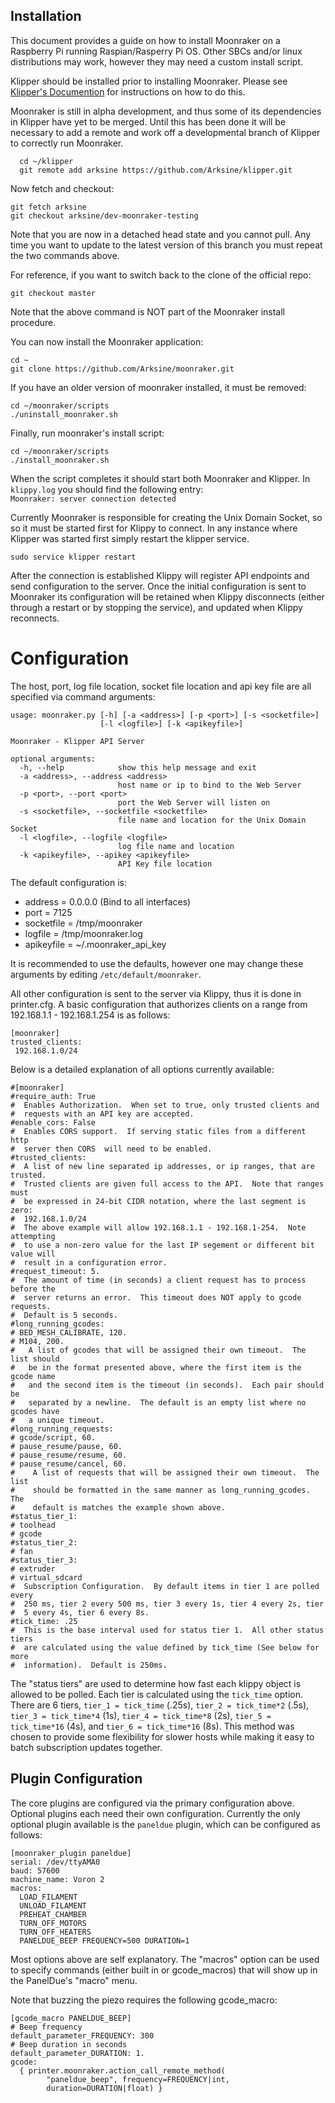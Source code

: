 ## Installation

This document provides a guide on how to install Moonraker on a Raspberry
Pi running Raspian/Rasperry Pi OS.  Other SBCs and/or linux distributions
may work, however they may need a custom install script.

Klipper should be installed prior to installing Moonraker.  Please see
[Klipper's Documention](https://github.com/KevinOConnor/klipper/blob/master/docs/Installation.md)
for instructions on how to do this.

Moonraker is still in alpha development, and thus some of its dependencies
in Klipper have yet to be merged.  Until this has been done it will be
necessary to add a remote and work off a developmental branch of Klipper
to correctly run Moonraker.

```
  cd ~/klipper
  git remote add arksine https://github.com/Arksine/klipper.git
```

Now fetch and checkout:
```
git fetch arksine
git checkout arksine/dev-moonraker-testing
```
Note that you are now in a detached head state and you cannot pull. Any
time you want to update to the latest version of this branch you must
repeat the two commands above.


For reference, if you want to switch back to the clone of the official repo:
```
git checkout master
```
Note that the above command is NOT part of the Moonraker install procedure.

You can now install the Moonraker application:
```
cd ~
git clone https://github.com/Arksine/moonraker.git
```

If you have an older version of moonraker installed, it must be removed:
```
cd ~/moonraker/scripts
./uninstall_moonraker.sh
```

Finally, run moonraker's install script:
```
cd ~/moonraker/scripts
./install_moonraker.sh
```

When the script completes it should start both Moonraker and Klipper. In
`klippy.log` you should find the following entry:\
`Moonraker: server connection detected`

Currently Moonraker is responsible for creating the Unix Domain Socket,
so so it must be started first for Klippy to connect.  In any instance
where Klipper was started first simply restart the klipper service.
```
sudo service klipper restart
```
After the connection is established Klippy will register API endpoints and
send configuration to the server.  Once the initial configuration is sent
to Moonraker its configuration will be retained when Klippy disconnects
(either through a restart or by stopping the service), and updated when
Klippy reconnects.

# Configuration
The host, port, log file location, socket file location and api key file
are all specified via command arguments:
```
usage: moonraker.py [-h] [-a <address>] [-p <port>] [-s <socketfile>]
                    [-l <logfile>] [-k <apikeyfile>]

Moonraker - Klipper API Server

optional arguments:
  -h, --help            show this help message and exit
  -a <address>, --address <address>
                        host name or ip to bind to the Web Server
  -p <port>, --port <port>
                        port the Web Server will listen on
  -s <socketfile>, --socketfile <socketfile>
                        file name and location for the Unix Domain Socket
  -l <logfile>, --logfile <logfile>
                        log file name and location
  -k <apikeyfile>, --apikey <apikeyfile>
                        API Key file location
```

The default configuration is:
- address = 0.0.0.0 (Bind to all interfaces)
- port = 7125
- socketfile = /tmp/moonraker
- logfile = /tmp/moonraker.log
- apikeyfile = ~/.moonraker_api_key

It is recommended to use the defaults, however one may change these
arguments by editing `/etc/default/moonraker`.

All other configuration is sent to the server via Klippy, thus it is done in
printer.cfg.  A basic configuration that authorizes clients on a range from
192.168.1.1 - 192.168.1.254 is as follows:
```
[moonraker]
trusted_clients:
 192.168.1.0/24
```

Below is a detailed explanation of all options currently available:
```
#[moonraker]
#require_auth: True
#  Enables Authorization.  When set to true, only trusted clients and
#  requests with an API key are accepted.
#enable_cors: False
#  Enables CORS support.  If serving static files from a different http
#  server then CORS  will need to be enabled.
#trusted_clients:
#  A list of new line separated ip addresses, or ip ranges, that are trusted.
#  Trusted clients are given full access to the API.  Note that ranges must
#  be expressed in 24-bit CIDR notation, where the last segment is zero:
#  192.168.1.0/24
#  The above example will allow 192.168.1.1 - 192.168.1-254.  Note attempting
#  to use a non-zero value for the last IP segement or different bit value will
#  result in a configuration error.
#request_timeout: 5.
#  The amount of time (in seconds) a client request has to process before the
#  server returns an error.  This timeout does NOT apply to gcode requests.
#  Default is 5 seconds.
#long_running_gcodes:
# BED_MESH_CALIBRATE, 120.
# M104, 200.
#   A list of gcodes that will be assigned their own timeout.  The list should
#   be in the format presented above, where the first item is the gcode name
#   and the second item is the timeout (in seconds).  Each pair should be
#   separated by a newline.  The default is an empty list where no gcodes have
#   a unique timeout.
#long_running_requests:
# gcode/script, 60.
# pause_resume/pause, 60.
# pause_resume/resume, 60.
# pause_resume/cancel, 60.
#    A list of requests that will be assigned their own timeout.  The list
#    should be formatted in the same manner as long_running_gcodes.  The
#    default is matches the example shown above.
#status_tier_1:
# toolhead
# gcode
#status_tier_2:
# fan
#status_tier_3:
# extruder
# virtual_sdcard
#  Subscription Configuration.  By default items in tier 1 are polled every
#  250 ms, tier 2 every 500 ms, tier 3 every 1s, tier 4 every 2s, tier
#  5 every 4s, tier 6 every 8s.
#tick_time: .25
#  This is the base interval used for status tier 1.  All other status tiers
#  are calculated using the value defined by tick_time (See below for more
#  information).  Default is 250ms.
```

The "status tiers" are used to determine how fast each klippy object is allowed
to be polled.  Each tier is calculated using the `tick_time` option.  There are
6 tiers, `tier_1 = tick_time` (.25s), `tier_2 = tick_time*2` (.5s),
`tier_3 = tick_time*4` (1s), `tier_4 = tick_time*8` (2s),
`tier_5 = tick_time*16` (4s), and `tier_6 = tick_time*16` (8s).  This method
was chosen to provide some flexibility for slower hosts while making it easy to
batch subscription updates together.

## Plugin Configuration
The core plugins are configured via the primary configuration above.  Optional
plugins each need their own configuration.  Currently the only optional plugin
available is the `paneldue` plugin, which can be configured as follows:

```
[moonraker_plugin paneldue]
serial: /dev/ttyAMA0
baud: 57600
machine_name: Voron 2
macros:
  LOAD_FILAMENT
  UNLOAD_FILAMENT
  PREHEAT_CHAMBER
  TURN_OFF_MOTORS
  TURN_OFF_HEATERS
  PANELDUE_BEEP FREQUENCY=500 DURATION=1
```

Most options above are self explanatory.  The "macros" option can be used
to specify commands (either built in or gcode_macros) that will show up
in the PanelDue's "macro" menu.

Note that buzzing the piezo requires the following gcode_macro:
```
[gcode_macro PANELDUE_BEEP]
# Beep frequency
default_parameter_FREQUENCY: 300
# Beep duration in seconds
default_parameter_DURATION: 1.
gcode:
  { printer.moonraker.action_call_remote_method(
		"paneldue_beep", frequency=FREQUENCY|int,
		duration=DURATION|float) }
```